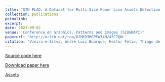 ```yaml
---
title: "STN PLAD: A Dataset for Multi-Size Power Line Assets Detection in High-Resolution UAV Images"
collection: publications
permalink: 
excerpt: 
date: 2021-09-02
venue: 'Conference on Graphics, Patterns and Images (SIBGRAPI)'
paperurl: 'http://urlib.net/rep/8JMKD3MGPEW34M/45C7QNL'
citation: 'Vieira-e-Silva, André Luiz Buarque, Heitor Felix, Thiago de Menezes Chaves, Francisco Paulo Magalhães Simões, Veronica Teichrieb, Michel Mozinho dos Santos, Hemir da Cunha Santiago, Virginia Adélia Cordeiro Sgotti, and Henrique Baptista Duffles Teixeira Lott Neto. "STN PLAD: A Dataset for Multi-Size Power Line Assets Detection in High-Resolution UAV Images." <i> arXiv preprint arXiv:2108.07944</i> (2021).'
---
```


[Source code here](https://github.com/andreluizbvs/PLAD)

[Download paper here](https://arxiv.org/pdf/2108.07944.pdf)

[Assets](https://i.imgur.com/7j6qe11.png)